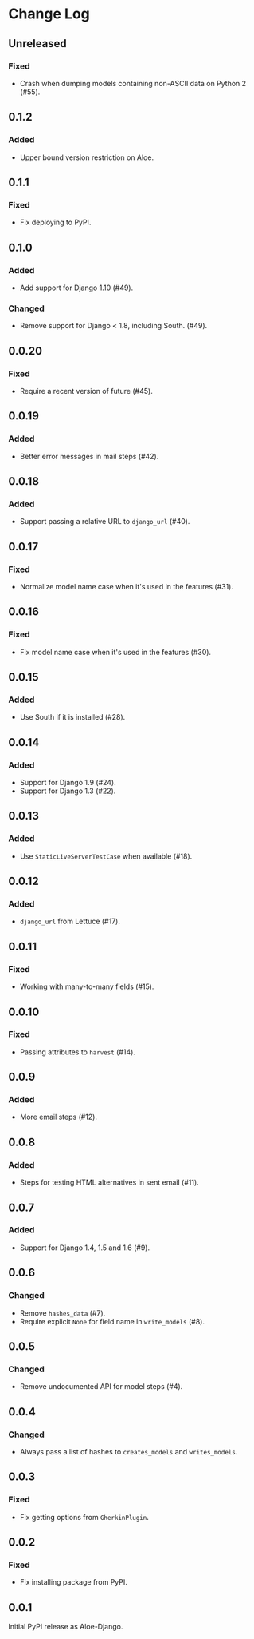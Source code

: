 # Change Log

## Unreleased

### Fixed

- Crash when dumping models containing non-ASCII data on Python 2 (#55).

## 0.1.2

### Added

- Upper bound version restriction on Aloe.

## 0.1.1

### Fixed

- Fix deploying to PyPI.

## 0.1.0

### Added

- Add support for Django 1.10 (#49).

### Changed

- Remove support for Django < 1.8, including South. (#49).

## 0.0.20

### Fixed

- Require a recent version of future (#45).

## 0.0.19

### Added

- Better error messages in mail steps (#42).

## 0.0.18

### Added

- Support passing a relative URL to `django_url` (#40).

## 0.0.17

### Fixed

- Normalize model name case when it's used in the features (#31).

## 0.0.16

### Fixed

- Fix model name case when it's used in the features (#30).

## 0.0.15

### Added

- Use South if it is installed (#28).

## 0.0.14

### Added

- Support for Django 1.9 (#24).
- Support for Django 1.3 (#22).

## 0.0.13

### Added

- Use `StaticLiveServerTestCase` when available (#18).

## 0.0.12

### Added

- `django_url` from Lettuce (#17).

## 0.0.11

### Fixed

- Working with many-to-many fields (#15).

## 0.0.10

### Fixed

- Passing attributes to `harvest` (#14).

## 0.0.9

### Added

- More email steps (#12).

## 0.0.8

### Added

- Steps for testing HTML alternatives in sent email (#11).

## 0.0.7

### Added

- Support for Django 1.4, 1.5 and 1.6 (#9).

## 0.0.6

### Changed

- Remove `hashes_data` (#7).
- Require explicit `None` for field name in `write_models` (#8).

## 0.0.5

### Changed

- Remove undocumented API for model steps (#4).

## 0.0.4

### Changed

- Always pass a list of hashes to `creates_models` and `writes_models`.

## 0.0.3

### Fixed

- Fix getting options from `GherkinPlugin`.

## 0.0.2

### Fixed

- Fix installing package from PyPI.

## 0.0.1

Initial PyPI release as Aloe-Django.
